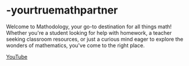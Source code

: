# -yourtruemathpartner
Welcome to Mathodology, your go-to destination for all things math! Whether you're a student looking for help with homework, a teacher seeking classroom resources, or just a curious mind eager to explore the wonders of mathematics, you've come to the right place. 
<link rel="icon" href="favicon.ico" type="image/x-icon">
<a href="https://youtube.com/yourchannel" target="_blank">YouTube</a>
<script async src="https://www.googletagmanager.com/gtag/js?id=YOUR_TRACKING_ID"></script>
<script>
    window.dataLayer = window.dataLayer || [];
    function gtag(){dataLayer.push(arguments);}
    gtag('js', new Date());
    gtag('config', 'YOUR_TRACKING_ID');
</script>
